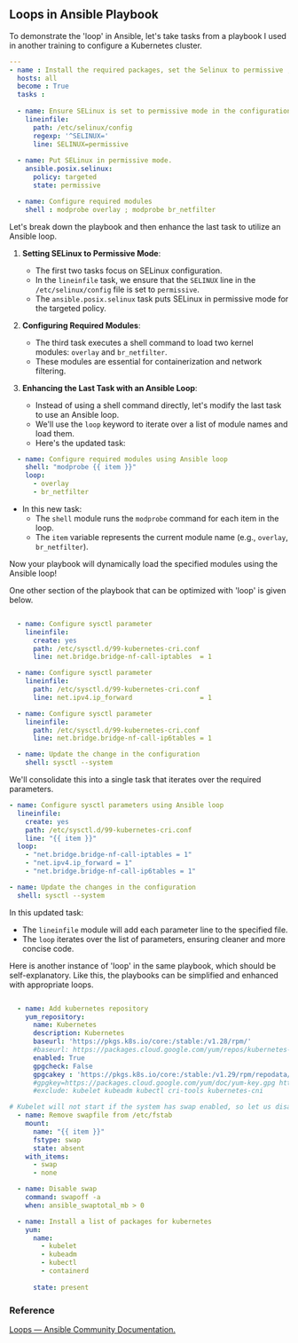 ## Loops in Ansible Playbook

To demonstrate the 'loop' in Ansible, let's take tasks from a playbook I used in another training to configure a Kubernetes cluster.

```yaml
---
- name : Install the required packages, set the Selinux to permissive , disable the swap etc 
  hosts: all
  become : True
  tasks :
  
  - name: Ensure SELinux is set to permissive mode in the configuration file 
    lineinfile:
      path: /etc/selinux/config
      regexp: '^SELINUX='
      line: SELINUX=permissive
  
  - name: Put SELinux in permissive mode.
    ansible.posix.selinux:
      policy: targeted
      state: permissive

  - name: Configure required modules
    shell : modprobe overlay ; modprobe br_netfilter
```

Let's break down the playbook and then enhance the last task to utilize an Ansible loop.

1. **Setting SELinux to Permissive Mode**:
   - The first two tasks focus on SELinux configuration.
   - In the `lineinfile` task, we ensure that the `SELINUX` line in the `/etc/selinux/config` file is set to `permissive`.
   - The `ansible.posix.selinux` task puts SELinux in permissive mode for the targeted policy.

2. **Configuring Required Modules**:
   - The third task executes a shell command to load two kernel modules: `overlay` and `br_netfilter`.
   - These modules are essential for containerization and network filtering.

3. **Enhancing the Last Task with an Ansible Loop**:
   - Instead of using a shell command directly, let's modify the last task to use an Ansible loop.
   - We'll use the `loop` keyword to iterate over a list of module names and load them.
   - Here's the updated task:

```yaml
  - name: Configure required modules using Ansible loop
    shell: "modprobe {{ item }}"
    loop:
      - overlay
      - br_netfilter
```

   - In this new task:
     - The `shell` module runs the `modprobe` command for each item in the loop.
     - The `item` variable represents the current module name (e.g., `overlay`, `br_netfilter`).

Now your playbook will dynamically load the specified modules using the Ansible loop!

One other section of the playbook that can be optimized with 'loop' is given below.

```yaml

  - name: Configure sysctl parameter 
    lineinfile:
      create: yes
      path: /etc/sysctl.d/99-kubernetes-cri.conf
      line: net.bridge.bridge-nf-call-iptables  = 1

  - name: Configure sysctl parameter 
    lineinfile:
      path: /etc/sysctl.d/99-kubernetes-cri.conf
      line: net.ipv4.ip_forward                 = 1

  - name: Configure sysctl parameter 
    lineinfile:
      path: /etc/sysctl.d/99-kubernetes-cri.conf
      line: net.bridge.bridge-nf-call-ip6tables = 1

  - name: Update the change in the configuration 
    shell: sysctl --system

```

We'll consolidate this into a single task that iterates over the required parameters.

```yaml
- name: Configure sysctl parameters using Ansible loop
  lineinfile:
    create: yes
    path: /etc/sysctl.d/99-kubernetes-cri.conf
    line: "{{ item }}"
  loop:
    - "net.bridge.bridge-nf-call-iptables = 1"
    - "net.ipv4.ip_forward = 1"
    - "net.bridge.bridge-nf-call-ip6tables = 1"

- name: Update the changes in the configuration
  shell: sysctl --system
```

In this updated task:
- The `lineinfile` module will add each parameter line to the specified file.
- The `loop` iterates over the list of parameters, ensuring cleaner and more concise code.

Here is another instance of 'loop' in the same playbook, which should be self-explanatory. Like this, the playbooks can be simplified and enhanced with appropriate loops.

```yaml

  - name: Add kubernetes repository
    yum_repository:
      name: Kubernetes
      description: Kubernetes
      baseurl: 'https://pkgs.k8s.io/core:/stable:/v1.28/rpm/'
      #baseurl: https://packages.cloud.google.com/yum/repos/kubernetes-el7-x86_64
      enabled: True
      gpgcheck: False
      gpgcakey : 'https://pkgs.k8s.io/core:/stable:/v1.29/rpm/repodata/repomd.xml.key'
      #gpgkey=https://packages.cloud.google.com/yum/doc/yum-key.gpg https://packages.cloud.google.com/yum/doc/rpm-package-key.gpg
      #exclude: kubelet kubeadm kubectl cri-tools kubernetes-cni

# Kubelet will not start if the system has swap enabled, so let us disable the swap.
  - name: Remove swapfile from /etc/fstab
    mount:
      name: "{{ item }}"
      fstype: swap
      state: absent
    with_items:
      - swap
      - none

  - name: Disable swap
    command: swapoff -a
    when: ansible_swaptotal_mb > 0  

  - name: Install a list of packages for kubernetes
    yum:
      name:
        - kubelet
        - kubeadm
        - kubectl
        - containerd
         
      state: present
```

### Reference 
[Loops — Ansible Community Documentation.](https://docs.ansible.com/ansible/latest/playbook_guide/playbooks_loops.html.)